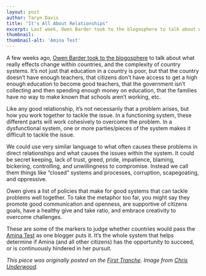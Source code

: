 ```yaml
---
layout: post
author: Taryn Davis
title: "It's All About Relationships"
excerpt: Last week, Owen Barder took to the blogosphere to talk about what really effects change within countries, and the complexity of country systems...
thumbnail:
thumbnail-alt: 'Amina Test'
---
```


A few weeks ago, [Owen Barder took to the blogosphere](http://oxfamblogs.org/fp2p/can-aid-agencies-help-systems-fix-themselves-the-implications-of-complexity-for-development-cooperation/) to talk about what really effects change within countries, and the complexity of country systems. It’s not just that education in a country is poor, but that the country doesn’t have enough teachers, that citizens don’t have access to get a high enough education to become good teachers, that the government isn’t collecting and then spending enough money on education, that the families have no way to make known that schools aren’t working, etc.

Like any good relationship, it’s not necessarily that a problem arises, but how you work together to tackle the issue. In a functioning system, these different parts will work cohesively to overcome the problem. In a dysfunctional system, one or more parties/pieces of the system makes it difficult to tackle the issue.

We could use very similar language to what often causes these problems in direct relationships and what causes the issues within the system. It could be secret keeping, lack of trust, greed, pride, impatience, blaming, bickering, controlling, and unwillingness to compromise. Instead we call them things like “closed” systems and processes, corruption, scapegoating, and oppressive.

Owen gives a list of policies that make for good systems that can tackle problems well together.  To take the metaphor too far, you might say they promote good communication and openness, are supportive of citizens goals, have a healthy give and take ratio, and embrace creativity to overcome challenges.

These are some of the markers to judge whether countries would pass the [Amina Test](http://www.chrisunderwoodsblog.com/2015/05/ogp-africa-does-it-pass-amina-test.html) as one blogger puts it. It’s the whole system that helps determine if Amina (and all other citizens) has the opportunity to succeed, or is continuously hindered in her pursuit.

*This piece was originally posted on the [First Tranche](http://aiddata.org/blog/this-week-its-all-about-relationships). Image from [Chris Underwood](http://www.chrisunderwoodsblog.com/2015/05/ogp-africa-does-it-pass-amina-test.html).*
